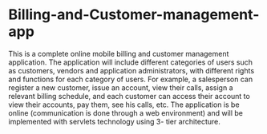 # Billing-and-Customer-management-app
This is  a complete online
mobile billing and customer management application. The application will include different categories of users such as customers, vendors and application administrators, with different rights and functions for each category of users. For example, a salesperson can register a new customer, issue an account, view their calls, assign a relevant billing schedule, and each customer can access their account to view their accounts, pay them, see his calls, etc.
The application is be online (communication is done through a web environment) and will be implemented with servlets technology using 3- tier architecture.
